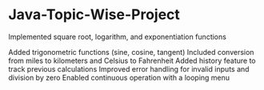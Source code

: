 # Java-Topic-Wise-Project
Implemented square root, logarithm, and exponentiation functions

Added trigonometric functions (sine, cosine, tangent)
Included conversion from miles to kilometers and Celsius to Fahrenheit
Added history feature to track previous calculations
Improved error handling for invalid inputs and division by zero
Enabled continuous operation with a looping menu
